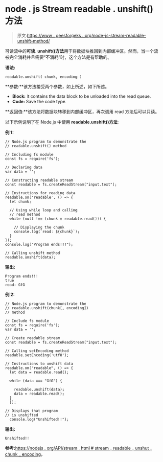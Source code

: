 # node . js Stream readable . unshift()方法

> 原文:[https://www . geesforgeks . org/node-js-stream-readable-unshift-method/](https://www.geeksforgeeks.org/node-js-stream-readable-unshift-method/)

可读流中的**可读. unshift()方法**用于将数据块推回到内部缓冲区。然而，当一个流被完全消耗并且需要“不消耗”时，这个方法是有帮助的。

**语法:**

```
readable.unshift( chunk, encoding )
```

**参数:**该方法接受两个参数，如上所述，如下所述。

*   **Block:** It contains the data block to be unloaded into the read queue.
*   **Code:** Save the code type.

**返回值:**该方法将数据块转移到内部缓冲区，再次调用 read 方法后可以只读。

以下示例说明了在 Node.js 中使用 **readable.unshift()方法**:

**例 1:**

```
// Node.js program to demonstrate the     
// readable.unshift() method  

// Including fs module
const fs = require('fs');

// Declaring data
var data = '';

// Constructing readable stream
const readable = fs.createReadStream("input.text");

// Instructions for reading data
readable.on('readable', () => {
  let chunk;

  // Using while loop and calling
  // read method
  while (null !== (chunk = readable.read())) {

    // Displaying the chunk
    console.log(`read: ${chunk}`);
  }
});
console.log("Program ends!!!");

// Calling unshift method
readable.unshift(data);
```

**输出:**

```
Program ends!!!
true
read: GfG
```

**例 2:**

```
// Node.js program to demonstrate the     
// readable.unshift(chunk[, encoding])
// method  

// Include fs module
const fs = require('fs');
var data = '';

// Create readable stream
const readable = fs.createReadStream("input.text");

// Calling setEncoding method
readable.setEncoding('utf8');

// Instructions to unshift data
readable.on("readable", () => {
  let data = readable.read();

  while (data === "GfG") {

    readable.unshift(data);
    data = readable.read();
  }
  });

// Displays that program 
// is unshifted
  console.log("Unshifted!!");
```

**输出:**

```
Unshifted!!
```

**参考:**[https://nodejs . org/API/stream . html # stream _ readable _ unshut _ chunk _ encoding](https://nodejs.org/api/stream.html#stream_readable_unshift_chunk_encoding)。